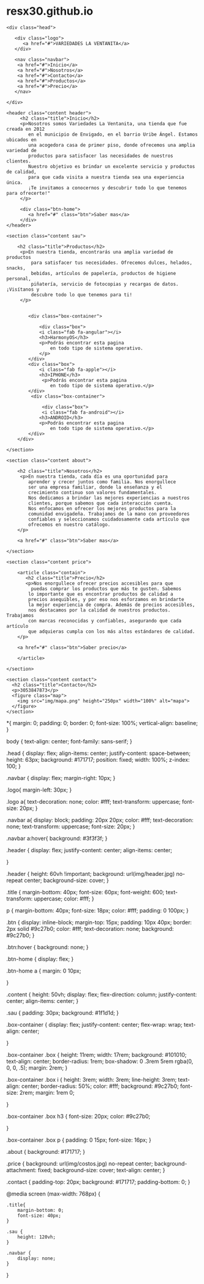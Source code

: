 # resx30.github.io
<!DOCTYPE html>
<html lang="en">
<head>
    <meta charset="UTF-8">
    <meta http-equiv="X-UA-Compatible" content="IE-edge">
    <meta name="viewport" content="width=device-width, initial-scale=1.0">
    <link rel="stylesheet" href="https://cdnjs.cloudflare.com/ajax/libs/font-awesome/5.15.1/css/all.min.css">
    <link rel="stylesheet" href="style.css">
    <title>Variedades la ventanita</title>
</head>
<body>
    
    <div class="head">

       <div class="logo">
          <a href="#">VARIEDADES LA VENTANITA</a>
       </div>

       <nav class="navbar">
        <a href="#">Inicio</a>
        <a href="#">Nosotros</a>
        <a href="#">Contacto</a>
        <a href="#">Productos</a>
        <a href="#">Precio</a>
       </nav>

    </div>

    <header class="content header">
         <h2 class="title">Inicio</h2>
         <p>Nosotros somos Variedades La Ventanita, una tienda que fue creada en 2012 
            en el municipio de Envigado, en el barrio Uribe Ángel. Estamos ubicados en 
            una acogedora casa de primer piso, donde ofrecemos una amplia variedad de 
            productos para satisfacer las necesidades de nuestros clientes. 
            Nuestro objetivo es brindar un excelente servicio y productos de calidad, 
            para que cada visita a nuestra tienda sea una experiencia única. 
            ¡Te invitamos a conocernos y descubrir todo lo que tenemos para ofrecerte!"
         </p>

         <div class="btn-home">
            <a href="#" class="btn">Saber mas</a>
         </div>
    </header>

    <section class="content sau">

        <h2 class="title">Productos</h2>
         <p>En nuestra tienda, encontrarás una amplia variedad de productos
             para satisfacer tus necesidades. Ofrecemos dulces, helados, snacks, 
             bebidas, artículos de papelería, productos de higiene personal, 
             piñatería, servicio de fotocopias y recargas de datos. ¡Visítanos y 
             descubre todo lo que tenemos para ti!
         </p>


            <div class="box-container">

                <div class="box">
                <i class="fab fa-angular"></i>
                <h3>HarmonyOS</h3>
                <p>Podrás encontrar esta pagina 
                    en todo tipo de sistema operativo.
                </p>
            </div>
            <div class="box">
                <i class="fab fa-apple"></i>
                <h3>IPHONE</h3>
                 <p>Podrás encontrar esta pagina 
                    en todo tipo de sistema operativo.</p>
            </div>
             <div class="box-container">

                 <div class="box">
                 <i class="fab fa-android"></i>
                <h3>ANDROID</h3>
                <p>Podrás encontrar esta pagina 
                    en todo tipo de sistema operativo.</p>
            </div>
        </div>

    </section>

    <section class="content about">

        <h2 class="title">Nosotros</h2>
         <p>En nuestra tienda, cada día es una oportunidad para
            aprender y crecer juntos como familia. Nos enorgullece
            ser una empresa familiar, donde la enseñanza y el 
            crecimiento continuo son valores fundamentales. 
            Nos dedicamos a brindar las mejores experiencias a nuestros
            clientes, porque sabemos que cada interacción cuenta. 
            Nos enfocamos en ofrecer los mejores productos para la 
            comunidad envigadeña. Trabajamos de la mano con proveedores 
            confiables y seleccionamos cuidadosamente cada artículo que 
            ofrecemos en nuestro catálogo.
        </p>

        <a href="#" class="btn">Saber mas</a>

    </section>

    <section class="content price">

        <article class="contain">
           <h2 class="title">Precio</h2>
           <p>Nos enorgullece ofrecer precios accesibles para que
             puedas comprar los productos que más te gusten. Sabemos
            lo importante que es encontrar productos de calidad a 
            precios asequibles, y por eso nos esforzamos en brindarte
            la mejor experiencia de compra. Además de precios accesibles,
            nos destacamos por la calidad de nuestros productos. Trabajamos 
            con marcas reconocidas y confiables, asegurando que cada artículo 
            que adquieras cumpla con los más altos estándares de calidad.
        </p>

        <a href="#" class="btn">Saber precio</a>

        </article>

    </section>

    <section class="content contact">
      <h2 class="title">Contacto</h2>
      <p>3053847873</p>
      <figure class="map">
        <img src="img/mapa.png" height="250px" width="100%" alt="mapa">
      </figure>
    </section>


</body>
</html>

*{
    margin: 0;
    padding: 0;
    border: 0;
    font-size: 100%;
    vertical-align: baseline;
}

body {
    text-align: center;
    font-family: sans-serif;
} 

.head {
    display: flex;
    align-items: center;
    justify-content: space-between;
    height: 63px;
    background: #171717;
    position: fixed;
    width: 100%;
    z-index: 100;
}

.navbar {
    display: flex;
    margin-right: 10px;
}

.logo{
    margin-left: 30px;
}

.logo a{
    text-decoration: none;
    color: #fff;
    text-transform: uppercase;
    font-size: 20px;
}

.navbar a{
    display: block;
    padding: 20px 20px;
    color: #fff;
    text-decoration: none;
    text-transform: uppercase;
    font-size: 20px;
}

.navbar a:hover{
    background: #3f3f3f;
}

.header {
    display: flex;
    justify-content: center;
    align-items: center;

}  

.header {
    height: 60vh !important;
    background: url(img/header.jpg) no-repeat center;
    background-size: cover;
}

.title {
    margin-bottom: 40px;
    font-size: 60px;
    font-weight: 600;
    text-transform: uppercase;
    color: #fff;
}

p {
    margin-bottom: 40px;
    font-size: 18px;
    color: #fff;
    padding: 0 100px;
}

.btn {
    display: inline-block;
    margin-top: 15px;
    padding: 10px 40px;
    border: 2px solid #9c27b0;
    color: #fff;
    text-decoration: none;
    background: #9c27b0;
}

.btn:hover {
    background: none;
}

.btn-home {
    display: flex;
}

.btn-home a {
    margin: 0 10px;

}


.content {
    height: 50vh;
    display: flex;
    flex-direction: column;
    justify-content: center;
    align-items: center;
}

.sau {
    padding: 30px;
    background: #1f1d1d;
}

.box-container {
    display: flex;
    justify-content: center;
    flex-wrap: wrap;
    text-align: center;

}

.box-container .box {
    height: 11rem;
    width: 17rem;
    background: #101010;
    text-align: center;
    border-radius: 1rem;
    box-shadow: 0 .3rem 5rem rgba(0, 0, 0, .5);
    margin: 2rem;
}

.box-container .box i {
    height: 3rem;
    width: 3rem;
    line-height: 3rem;
    text-align: center;
    border-radius: 50%;
    color: #fff;
    background: #9c27b0;
    font-size: 2rem;
    margin: 1rem 0;

}

.box-container .box h3 {
    font-size: 20px;
    color: #9c27b0;

}

.box-container .box p {
    padding: 0 15px;
    font-size: 16px;
}

.about {
    background: #171717;
}

.price {
    background: url(img/costos.jpg) no-repeat center;
    background-attachment: fixed;
    background-size: cover;
    text-align: center;
}

.contact {
    padding-top: 20px;
    background: #171717;
    padding-bottom: 0;
}



@media screen (max-width: 768px) {
    
    .title{
        margin-bottom: 0;
        font-size: 40px;
    }

    .sau {
        height: 120vh;
    }

    .navbar {
        display: none;
    }
}
